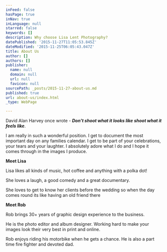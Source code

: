 ```yaml
---
inFeed: false
hasPage: true
inNav: true
inLanguage: null
starred: false
keywords: []
description: Why choose Lisa Lent Photography?
datePublished: '2015-11-27T11:05:53.845Z'
dateModified: '2015-11-25T06:05:43.047Z'
title: About Us
author: []
authors: []
publisher:
  name: null
  domain: null
  url: null
  favicon: null
sourcePath: _posts/2015-11-27-about-us.md
published: true
url: about-us/index.html
_type: WebPage

---
```

David Alan Harvey once wrote - **_Don't shoot what it looks like shoot what it feels like_**.

I am really in such a wonderful position. I get to document the most important day on any families calendar. I get to be part of your celebrations, your tears and your laughter.  I absolutely adore what I do and I hope it comes through in the images I produce.

**Meet Lisa**

Lisa likes all kinds of music, hot coffee and anything with a polka dot!

She loves a laugh, a good comedy and a great documentary.

She loves to get to know her clients before the wedding so when the day comes round its like having an old friend there

**Meet Rob**

Rob brings 30+ years of graphic design experience to the business.

He is the photo editor and album designer. Working hard to make your images look their very best in print and online.

Rob enjoys riding his motorbike when he gets a chance. He is also a part time fire fighter and devoted dad.